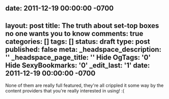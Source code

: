 date: 2011-12-19 00:00:00 -0700
---
layout: post
title: The truth about set-top boxes no one wants you to know
comments: true
categories: []
tags: []
status: draft
type: post
published: false
meta:
  _headspace_description: ''
  _headspace_page_title: ''
  Hide OgTags: '0'
  Hide SexyBookmarks: '0'
  _edit_last: '1'
date: 2011-12-19 00:00:00 -0700
---
None of them are really full featured, they're all crippled it some way by the content providers that you're really interested in using! :(
